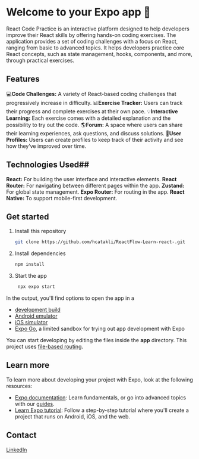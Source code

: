 # Welcome to your Expo app 👋

React Code Practice is an interactive platform designed to help developers improve their React skills by offering hands-on coding exercises. The application provides a set of coding challenges with a focus on React, ranging from basic to advanced topics. It helps developers practice core React concepts, such as state management, hooks, components, and more, through practical exercises.


## Features

💻**Code Challenges:** A variety of React-based coding challenges that progressively increase in difficulty.
📊**Exercise Tracker:** Users can track their progress and complete exercises at their own pace.
💡**Interactive Learning:** Each exercise comes with a detailed explanation and the possibility to try out the code.
🌎**Forum:** A space where users can share their learning experiences, ask questions, and discuss solutions.
🥇**User Profiles:** Users can create profiles to keep track of their activity and see how they’ve improved over time.


## Technologies Used##

**React:** For building the user interface and interactive elements.
**React Router:** For navigating between different pages within the app.
**Zustand:** For global state management.
**Expo Router:** For routing in the app.
**React Native:** To support mobile-first development.


## Get started
1. Install this repository
   ```bash
   git clone https://github.com/hcatakli/ReactFlow-Learn-react-.git
   ```

2. Install dependencies

   ```bash
   npm install
   ```

3. Start the app

   ```bash
    npx expo start
   ```

In the output, you'll find options to open the app in a

- [development build](https://docs.expo.dev/develop/development-builds/introduction/)
- [Android emulator](https://docs.expo.dev/workflow/android-studio-emulator/)
- [iOS simulator](https://docs.expo.dev/workflow/ios-simulator/)
- [Expo Go](https://expo.dev/go), a limited sandbox for trying out app development with Expo

You can start developing by editing the files inside the **app** directory. This project uses [file-based routing](https://docs.expo.dev/router/introduction).


## Learn more

To learn more about developing your project with Expo, look at the following resources:

- [Expo documentation](https://docs.expo.dev/): Learn fundamentals, or go into advanced topics with our [guides](https://docs.expo.dev/guides).
- [Learn Expo tutorial](https://docs.expo.dev/tutorial/introduction/): Follow a step-by-step tutorial where you'll create a project that runs on Android, iOS, and the web.

## Contact

[LinkedIn](https://www.linkedin.com/in/hafsa-%C3%A7atakli-0b9194259/)


